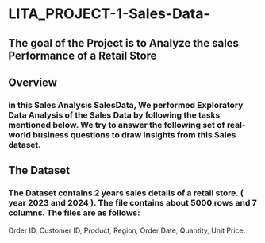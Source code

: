 # LITA_PROJECT-1-Sales-Data-
## The goal of the Project is to Analyze the sales Performance of a Retail Store

## Overview
### in this Sales Analysis SalesData, We performed Exploratory Data Analysis of the Sales Data by following the tasks mentioned below.  We try to answer the following set of real-world business questions to draw insights from this Sales dataset. 

## The Dataset 
### The Dataset contains 2 years sales details of a retail store. ( year 2023 and 2024 ). The file contains about 5000 rows and 7 columns. The files are as follows: 
Order ID, Customer ID, Product, Region, Order Date, Quantity, Unit Price.


